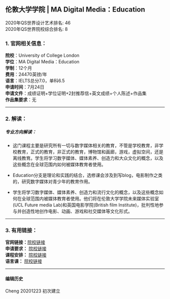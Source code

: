 ## 伦敦大学学院 | MA Digital Media：Education

2020年QS世界设计艺术排名: 46          
2020年QS世界院校综合排名: 8

### 1. 官网相关信息：

**院校**：University of College London  
**学位**：MA Digital Media：Education  
**学制**：12个月  
**费用**：24470英镑/年   
**语言**：IELTS总分7.0，单科6.5  
**申请时间**：7月24日  
**申请文件**：成绩证明+学位证明+2封推荐信+英文成绩+个人陈述+作品集  
**作品集要求**：无   


---


### 2. 解读：

##### 专业方向解读：
- 这门课程主要是研究所有一切与数字媒体相关的教育，不管是学校教育，非学校教育，正式的教育，非正式的教育，博物馆和画廊，游戏，虚拟空间，还是离线教育。学生将学习数字媒体、媒体素养、创造力和大众文化的概念，以及这些概念在全球范围内如何被媒体教育者使用。

- Education分支是理论和实践的结合，选修课会涉及到写blog，电影制作之类的，研究数字媒体对青少年的教育作用。

- 学生将学习数字媒体、媒体素养、创造力和流行文化的概念，以及这些概念如何在全球范围内被媒体教育者使用。他们将在伦敦大学学院未来媒体实验室(UCL Future media Lab)和英国电影学院(British film Institute)，批判性地参与并创造性地创作电影、动画、游戏和社交媒体等文化形式。


---


### 3. 有用链接：

**官网链接：**[院校链接](https://www.ucl.ac.uk/ioe/courses/graduate-taught/digital-media-education-ma)  
**申请要求：** [院校链接](https://www.ucl.ac.uk/ioe/courses/graduate-taught/digital-media-education-ma)  
**课程安排：** [院校链接](https://www.ucl.ac.uk/ioe/courses/graduate-taught/digital-media-education-ma)  
**语言课：** [院校链接](https://www.ucl.ac.uk/languages-international-education/language-courses)



---


#### 编辑历史

Cheng 20201223 初次建立  

